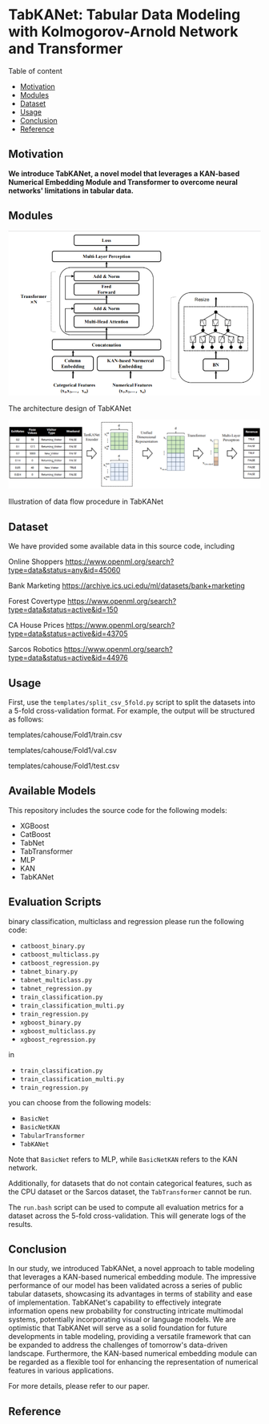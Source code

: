 # TabKANet: Tabular Data Modeling with Kolmogorov-Arnold Network and Transformer


Table of content

- [Motivation](#motivation)
- [Modules](#modules)
- [Dataset](#dataset)
- [Usage](#usage)
- [Conclusion](#conclusion)
- [Reference](#reference)

## Motivation

**We introduce TabKANet, a novel model that leverages a KAN-based Numerical Embedding Module and Transformer to overcome neural networks' limitations in tabular data.**



## Modules

![The architecture design of TabKANet](figures/fig1.png)

The architecture design of TabKANet

![Illustration of data flow procedure in TabKANet](figures/fig2.png)

Illustration of data flow procedure in TabKANet


## Dataset

We have provided some available data in this source code, including

Online Shoppers 
https://www.openml.org/search?type=data&status=any&id=45060

Bank Marketing
https://archive.ics.uci.edu/ml/datasets/bank+marketing
                
Forest Covertype
https://www.openml.org/search?type=data&status=active&id=150
        
CA House Prices
https://www.openml.org/search?type=data&status=active&id=43705
        
Sarcos Robotics
https://www.openml.org/search?type=data&status=active&id=44976





## Usage


First, use the `templates/split_csv_5fold.py` script to split the datasets into a 5-fold cross-validation format. For example, the output will be structured as follows:

templates/cahouse/Fold1/train.csv

templates/cahouse/Fold1/val.csv

templates/cahouse/Fold1/test.csv


## Available Models

This repository includes the source code for the following models:

- XGBoost
- CatBoost
- TabNet
- TabTransformer
- MLP
- KAN
- TabKANet

## Evaluation Scripts

binary classification, multiclass and regression please run the following code:

- `catboost_binary.py`
- `catboost_multiclass.py`
- `catboost_regression.py`
- `tabnet_binary.py`
- `tabnet_multiclass.py`
- `tabnet_regression.py`
- `train_classification.py`
- `train_classification_multi.py`
- `train_regression.py`
- `xgboost_binary.py`
- `xgboost_multiclass.py`
- `xgboost_regression.py`

in

- `train_classification.py`
- `train_classification_multi.py`
- `train_regression.py`


you can choose from the following models:

- `BasicNet`
- `BasicNetKAN`
- `TabularTransformer`
- `TabKANet`

Note that `BasicNet` refers to MLP, while `BasicNetKAN` refers to the KAN network.

Additionally, for datasets that do not contain categorical features, such as the CPU dataset or the Sarcos dataset, the `TabTransformer` cannot be run.

The `run.bash` script can be used to compute all evaluation metrics for a dataset across the 5-fold cross-validation. This will generate logs of the results.



## Conclusion

In our study, we introduced TabKANet, a novel approach to table modeling that leverages a KAN-based numerical embedding module. The impressive performance of our model has been validated across a series of public tabular datasets, showcasing its advantages in terms of stability and ease of implementation. TabKANet's capability to effectively integrate information opens new probability for constructing intricate multimodal systems, potentially incorporating visual or language models. We are optimistic that TabKANet will serve as a solid foundation for future developments in table modeling, providing a versatile framework that can be expanded to address the challenges of tomorrow's data-driven landscape. Furthermore, the KAN-based numerical embedding module can be regarded as a flexible tool for enhancing the representation of numerical features in various applications.

For more details, please refer to our paper.




## Reference

